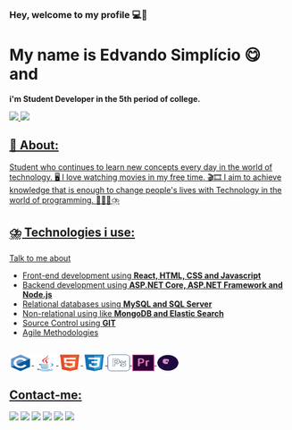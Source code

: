 ### Hey, welcome to my profile 💻🔎
# My name is Edvando Simplício 😋 and
  **i'm Student Developer in the 5th period of college.**
 <div>
  <a href="https://github.com/vandosilv0508">
  <img height="180em" src="https://github-readme-stats.vercel.app/api?username=edvandosimplicio&show_icons=true&theme=gotham&include_all_commits=true&count_private=true"/>
  <img height="180em" src="https://github-readme-stats.vercel.app/api/top-langs/?username=edvandosimplicio&layout=compact&langs_count=7&theme=gotham"/>
</div>

## 🤔 About:
Student who continues to learn new concepts every day in the world of technology. 🖥️ I love watching movies in my free time. 🎬🎞️ I aim to achieve knowledge that is enough to change people's lives with Technology in the world of programming. 👩🏻‍💻⛈️

## ⛈️ Technologies i use:
Talk to me about
- Front-end development using **React, HTML, CSS and Javascript**
- Backend development using **ASP.NET Core, ASP.NET Framework and Node.js**
- Relational databases using **MySQL and SQL Server**
- Non-relational using like **MongoDB and Elastic Search**
- Source Control using **GIT**
- Agile Methodologies

<div style="display: inline_block"><br>
  <img align="center" alt="Vando-C" height="30" width="40" src="https://raw.githubusercontent.com/devicons/devicon/master/icons/c/c-original.svg">
  <img align="center" alt="Vando-Java" height="30" width="40" src="https://raw.githubusercontent.com/devicons/devicon/master/icons/java/java-original.svg">
  <img align="center" alt="Vando-HTML" height="30" width="40" src="https://raw.githubusercontent.com/devicons/devicon/master/icons/html5/html5-original.svg">
  <img align="center" alt="Vando-CSS" height="30" width="40" src="https://raw.githubusercontent.com/devicons/devicon/master/icons/css3/css3-original.svg">
  <img align="center" alt="Vando-Ps" height="30" width="40" src="https://raw.githubusercontent.com/devicons/devicon/master/icons/photoshop/photoshop-line.svg">
  <img align="center" alt="Vando-Pr" height="30" width="40" src="https://raw.githubusercontent.com/devicons/devicon/master/icons/premierepro/premierepro-original.svg">
  <img align="center" alt="Vando-Ae" height="30" width="40" src="https://raw.githubusercontent.com/devicons/devicon/master/icons/aftereffects/aftereffects-original.svg">
</div>
  
  ## Contact-me:
<div>
<a href="https://www.linkedin.com/in/edvando-simplício-387806210/" target="_blank"><img src="https://img.shields.io/badge/-LinkedIn-%230077B5?style=for-the-badge&logo=linkedin&logoColor=white" target="_blank"></a>
<a href = "mailto:edvandosimplicio0508@gmail.com"><img src="https://img.shields.io/badge/Gmail-D14836?style=for-the-badge&logo=gmail&logoColor=white" target="_blank"></a>
<a href = "mailto:vandosilva.0508@outlook.com"><img src="https://img.shields.io/badge/Microsoft_Outlook-0078D4?style=for-the-badge&logo=microsoft-outlook&logoColor=white" target="_blank"></a>
<a href="https://t.me/vandosilva0508" target="_blank"><img src="https://img.shields.io/badge/Telegram-2CA5E0?style=for-the-badge&logo=telegram&logoColor=white" target="_blank"></a>
<a href="https://www.instagram.com/obser.vando/" target="_blank"><img src="https://img.shields.io/badge/-Instagram-%23E4405F?style=for-the-badge&logo=instagram&logoColor=white" target="_blank"></a>
<a href="https://discord.gg/ZMBSu5ur" target="_blank"><img src="https://img.shields.io/badge/Discord-7289DA?style=for-the-badge&logo=discord&logoColor=white" target="_blank"></a> 
 <div>
